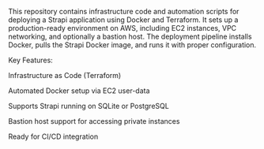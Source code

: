 This repository contains infrastructure code and automation scripts for deploying a Strapi application using Docker and Terraform. It sets up a production-ready environment on AWS, including EC2 instances, VPC networking, and optionally a bastion host. The deployment pipeline installs Docker, pulls the Strapi Docker image, and runs it with proper configuration.

Key Features:

Infrastructure as Code (Terraform)

Automated Docker setup via EC2 user-data

Supports Strapi running on SQLite or PostgreSQL

Bastion host support for accessing private instances

Ready for CI/CD integration
